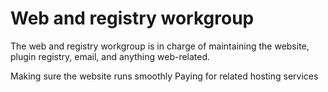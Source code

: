 # Web and registry workgroup
The web and registry workgroup is in charge of maintaining the website, plugin registry, email, and anything web-related.

Making sure the website runs smoothly
Paying for related hosting services